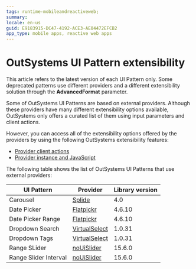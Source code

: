 ```yaml
---
tags: runtime-mobileandreactiveweb;  
summary: 
locale: en-us
guid: E9183915-DC47-4192-ACE3-AE04472EFCB2
app_type: mobile apps, reactive web apps
---
```


# OutSystems UI Pattern extensibility

<div class="info" markdown="1">

This article refers to the latest version of each UI Pattern only. Some deprecated patterns use different providers and a different extensibility solution through the **AdvancedFormat** parameter.

</div>

Some of  OutSystems UI Patterns are based on external providers. Although these providers have many different extensibility options available, OutSystems only offers a curated list of them using input parameters and client actions. 

However, you can access all of the extensibility options offered by the providers by using the following OutSystems extensibility features:

* [Provider client actions](ext-provider-client-actions.md)
* [Provider instance and JavaScript](ext-provider-instance-java.md)

The following table shows the list of OutSystems UI Patterns that use external providers:

UI Pattern |  Provider | Library version  
---|---|---
Carousel | [Splide](https://splidejs.com/) | 4.0  
Date Picker | [Flatpickr](https://flatpickr.js.org/)| 4.6.10  
Date Picker Range | [Flatpickr](https://flatpickr.js.org/)| 4.6.10  
Dropdown Search | [VirtualSelect](https://sa-si-dev.github.io/virtual-select/#/) | 1.0.31
Dropdown Tags | [VirtualSelect](https://sa-si-dev.github.io/virtual-select/#/) | 1.0.31 
Range SLider | [noUiSlider](https://refreshless.com/nouislider/) | 15.6.0  
Range Slider Interval | [noUiSlider](https://refreshless.com/nouislider/)| 15.6.0  
